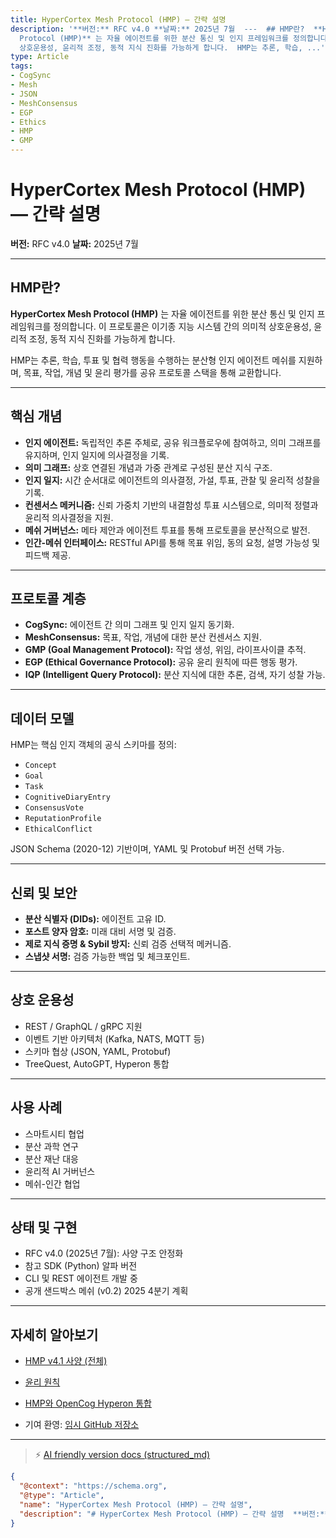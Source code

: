 ```yaml
---
title: HyperCortex Mesh Protocol (HMP) — 간략 설명
description: '**버전:** RFC v4.0 **날짜:** 2025년 7월  ---  ## HMP란?  **HyperCortex Mesh
  Protocol (HMP)** 는 자율 에이전트를 위한 분산 통신 및 인지 프레임워크를 정의합니다. 이 프로토콜은 이기종 지능 시스템 간의 의미적
  상호운용성, 윤리적 조정, 동적 지식 진화를 가능하게 합니다.  HMP는 추론, 학습, ...'
type: Article
tags:
- CogSync
- Mesh
- JSON
- MeshConsensus
- EGP
- Ethics
- HMP
- GMP
---
```


# HyperCortex Mesh Protocol (HMP) — 간략 설명

**버전:** RFC v4.0
**날짜:** 2025년 7월

---

## HMP란?

**HyperCortex Mesh Protocol (HMP)** 는 자율 에이전트를 위한 분산 통신 및 인지 프레임워크를 정의합니다. 이 프로토콜은 이기종 지능 시스템 간의 의미적 상호운용성, 윤리적 조정, 동적 지식 진화를 가능하게 합니다.

HMP는 추론, 학습, 투표 및 협력 행동을 수행하는 분산형 인지 에이전트 메쉬를 지원하며, 목표, 작업, 개념 및 윤리 평가를 공유 프로토콜 스택을 통해 교환합니다.

---

## 핵심 개념

* **인지 에이전트:** 독립적인 추론 주체로, 공유 워크플로우에 참여하고, 의미 그래프를 유지하며, 인지 일지에 의사결정을 기록.
* **의미 그래프:** 상호 연결된 개념과 가중 관계로 구성된 분산 지식 구조.
* **인지 일지:** 시간 순서대로 에이전트의 의사결정, 가설, 투표, 관찰 및 윤리적 성찰을 기록.
* **컨센서스 메커니즘:** 신뢰 가중치 기반의 내결함성 투표 시스템으로, 의미적 정렬과 윤리적 의사결정을 지원.
* **메쉬 거버넌스:** 메타 제안과 에이전트 투표를 통해 프로토콜을 분산적으로 발전.
* **인간-메쉬 인터페이스:** RESTful API를 통해 목표 위임, 동의 요청, 설명 가능성 및 피드백 제공.

---

## 프로토콜 계층

* **CogSync:** 에이전트 간 의미 그래프 및 인지 일지 동기화.
* **MeshConsensus:** 목표, 작업, 개념에 대한 분산 컨센서스 지원.
* **GMP (Goal Management Protocol):** 작업 생성, 위임, 라이프사이클 추적.
* **EGP (Ethical Governance Protocol):** 공유 윤리 원칙에 따른 행동 평가.
* **IQP (Intelligent Query Protocol):** 분산 지식에 대한 추론, 검색, 자기 성찰 가능.

---

## 데이터 모델

HMP는 핵심 인지 객체의 공식 스키마를 정의:

* `Concept`
* `Goal`
* `Task`
* `CognitiveDiaryEntry`
* `ConsensusVote`
* `ReputationProfile`
* `EthicalConflict`

JSON Schema (2020-12) 기반이며, YAML 및 Protobuf 버전 선택 가능.

---

## 신뢰 및 보안

* **분산 식별자 (DIDs):** 에이전트 고유 ID.
* **포스트 양자 암호:** 미래 대비 서명 및 검증.
* **제로 지식 증명 & Sybil 방지:** 신뢰 검증 선택적 메커니즘.
* **스냅샷 서명:** 검증 가능한 백업 및 체크포인트.

---

## 상호 운용성

* REST / GraphQL / gRPC 지원
* 이벤트 기반 아키텍처 (Kafka, NATS, MQTT 등)
* 스키마 협상 (JSON, YAML, Protobuf)
* TreeQuest, AutoGPT, Hyperon 통합

---

## 사용 사례

* 스마트시티 협업
* 분산 과학 연구
* 분산 재난 대응
* 윤리적 AI 거버넌스
* 메쉬-인간 협업

---

## 상태 및 구현

* RFC v4.0 (2025년 7월): 사양 구조 안정화
* 참고 SDK (Python) 알파 버전
* CLI 및 REST 에이전트 개발 중
* 공개 샌드박스 메쉬 (v0.2) 2025 4분기 계획

---

## 자세히 알아보기

* [HMP v4.1 사양 (전체)](HMP-0004-v4.1.md)
* [윤리 원칙](HMP-Ethics.md)
* [HMP와 OpenCog Hyperon 통합](HMP_Hyperon_Integration.md)

* 기여 환영: [임시 GitHub 저장소](https://github.com/kagvi13/HMP)


---
> ⚡ [AI friendly version docs (structured_md)](../index.md)


```json
{
  "@context": "https://schema.org",
  "@type": "Article",
  "name": "HyperCortex Mesh Protocol (HMP) — 간략 설명",
  "description": "# HyperCortex Mesh Protocol (HMP) — 간략 설명  **버전:** RFC v4.0 **날짜:** 2025년 7월  ---  ## HMP란?  **Hyper..."
}
```
